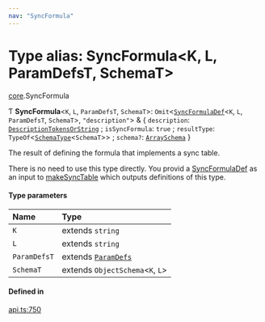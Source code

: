 ```yaml
---
nav: "SyncFormula"
---
```

# Type alias: SyncFormula<K, L, ParamDefsT, SchemaT\>

[core](../modules/core.md).SyncFormula

Ƭ **SyncFormula**<`K`, `L`, `ParamDefsT`, `SchemaT`\>: `Omit`<[`SyncFormulaDef`](../interfaces/core.SyncFormulaDef.md)<`K`, `L`, `ParamDefsT`, `SchemaT`\>, ``"description"``\> & { `description`: [`DescriptionTokensOrString`](core.DescriptionTokensOrString.md) ; `isSyncFormula`: ``true`` ; `resultType`: `TypeOf`<[`SchemaType`](core.SchemaType.md)<`SchemaT`\>\> ; `schema?`: [`ArraySchema`](../interfaces/core.ArraySchema.md)  }

The result of defining the formula that implements a sync table.

There is no need to use this type directly. You provid a [SyncFormulaDef](../interfaces/core.SyncFormulaDef.md) as an
input to [makeSyncTable](../functions/core.makeSyncTable.md) which outputs definitions of this type.

#### Type parameters

| Name | Type |
| :------ | :------ |
| `K` | extends `string` |
| `L` | extends `string` |
| `ParamDefsT` | extends [`ParamDefs`](core.ParamDefs.md) |
| `SchemaT` | extends `ObjectSchema`<`K`, `L`\> |

#### Defined in

[api.ts:750](https://github.com/coda/packs-sdk/blob/main/api.ts#L750)
